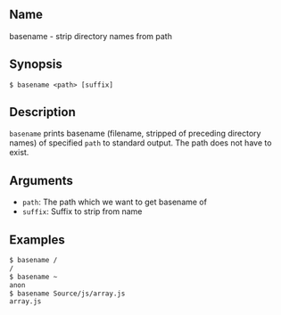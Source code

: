 ## Name

basename - strip directory names from path

## Synopsis

```**sh
$ basename <path> [suffix]
```

## Description

`basename` prints basename (filename, stripped of preceding directory names) of specified `path` to standard output. The path does not have to exist.

## Arguments

-   `path`: The path which we want to get basename of
-   `suffix`: Suffix to strip from name

## Examples

```sh
$ basename /
/
$ basename ~
anon
$ basename Source/js/array.js
array.js
```
